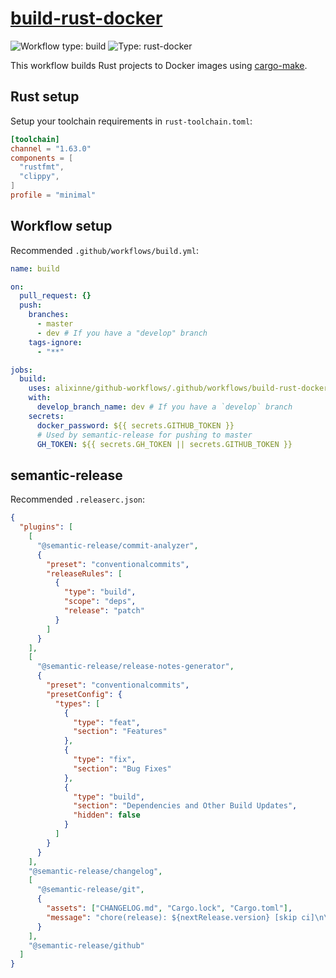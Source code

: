 # [build-rust-docker](../.github/workflows/build-rust-docker.yml)

![Workflow type: build](https://img.shields.io/badge/workflow-build-blue)
![Type: rust-docker](https://img.shields.io/badge/type-rust-docker-green)

This workflow builds Rust projects to Docker images using [cargo-make](https://github.com/sagiegurari/cargo-make).

## Rust setup

Setup your toolchain requirements in `rust-toolchain.toml`:

```toml
[toolchain]
channel = "1.63.0"
components = [
  "rustfmt",
  "clippy",
]
profile = "minimal"
```

## Workflow setup

Recommended `.github/workflows/build.yml`:

```yaml
name: build

on:
  pull_request: {}
  push:
    branches:
      - master
      - dev # If you have a "develop" branch
    tags-ignore:
      - "**"

jobs:
  build:
    uses: alixinne/github-workflows/.github/workflows/build-rust-docker.yml@WORKFLOW_VERSION
    with:
      develop_branch_name: dev # If you have a `develop` branch
    secrets:
      docker_password: ${{ secrets.GITHUB_TOKEN }}
      # Used by semantic-release for pushing to master
      GH_TOKEN: ${{ secrets.GH_TOKEN || secrets.GITHUB_TOKEN }}
```

## semantic-release

Recommended `.releaserc.json`:

```json
{
  "plugins": [
    [
      "@semantic-release/commit-analyzer",
      {
        "preset": "conventionalcommits",
        "releaseRules": [
          {
            "type": "build",
            "scope": "deps",
            "release": "patch"
          }
        ]
      }
    ],
    [
      "@semantic-release/release-notes-generator",
      {
        "preset": "conventionalcommits",
        "presetConfig": {
          "types": [
            {
              "type": "feat",
              "section": "Features"
            },
            {
              "type": "fix",
              "section": "Bug Fixes"
            },
            {
              "type": "build",
              "section": "Dependencies and Other Build Updates",
              "hidden": false
            }
          ]
        }
      }
    ],
    "@semantic-release/changelog",
    [
      "@semantic-release/git",
      {
        "assets": ["CHANGELOG.md", "Cargo.lock", "Cargo.toml"],
        "message": "chore(release): ${nextRelease.version} [skip ci]\n\n${nextRelease.notes}"
      }
    ],
    "@semantic-release/github"
  ]
}
```
